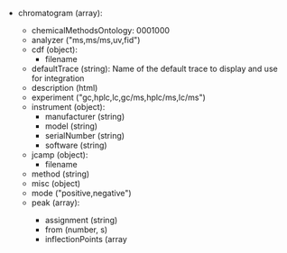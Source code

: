 - chromatogram (array<object>):
  - chemicalMethodsOntology: 0001000
  - analyzer ("ms,ms/ms,uv,fid")
  - cdf (object):
    - filename
  - defaultTrace (string): Name of the default trace to display and use for integration
  - description (html)
  - experiment ("gc,hplc,lc,gc/ms,hplc/ms,lc/ms")
  - instrument (object):
    - manufacturer (string)
    - model (string)
    - serialNumber (string)
    - software (string)
  - jcamp (object):
    - filename
  - method (string)
  - misc (object)
  - mode ("positive,negative")
  - peak (array<object>):
    - assignment (string)
    - from (number, s)
    - inflectionPoints (array<object>):
      - from (number)
      - to (number)
    - intensity (number)
    - kovats (number)
    - mf (number)
    - mf (string)
    - misc (object)
    - modification (string)
    - ocl (object):
      - coordinates
      - value
    - ppm (number)
    - relativeIntegral (number)
    - remarks (html)
    - retentionTime (number, s)
    - to (number, s)
  - procedure (html)
  - processing (string)
  - remarks (html)
  - report (object): a html file that contains an analytical report:
    - filename ̰
  - xml (object):
    - filename
